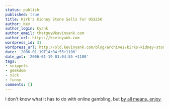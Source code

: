 ```yaml
---
status: publish
published: true
title: Kirk's Kidney Stone Sells For US$25K
author: Kev
author_login: kyank
author_email: thatguy@kevinyank.com
author_url: https://kevinyank.com
wordpress_id: 31
wordpress_url: http://old.kevinyank.com/blog/archives/kirks-kidney-stone-sells-for-us25k/
date: '2006-01-19T14:04:55+1100'
date_gmt: '2006-01-19 03:04:55 +1100'
tags:
- snippets
- geekdom
- sick
- funny
comments: []
---
```

<p>I don't know what it has to do with online gambling, but <a href="http://www.theregister.co.uk/2006/01/18/kirks_kidney_stone/">by all means, enjoy</a>.</p>
